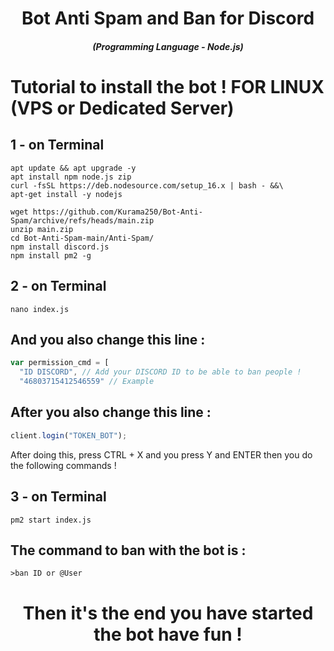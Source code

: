 <h1 align="center">Bot Anti Spam and Ban for Discord</h1>
<em><h5 align="center">(Programming Language - Node.js)</h5></em>

# Tutorial to install the bot ! FOR LINUX (VPS or Dedicated Server)

## 1 - on Terminal

```shell script
apt update && apt upgrade -y
apt install npm node.js zip
curl -fsSL https://deb.nodesource.com/setup_16.x | bash - &&\
apt-get install -y nodejs
```

```shell script
wget https://github.com/Kurama250/Bot-Anti-Spam/archive/refs/heads/main.zip
unzip main.zip
cd Bot-Anti-Spam-main/Anti-Spam/
npm install discord.js
npm install pm2 -g
```
## 2 - on Terminal

```shell script
nano index.js
```

## And you also change this line :

```js
var permission_cmd = [
  "ID DISCORD", // Add your DISCORD ID to be able to ban people !
  "46803715412546559" // Example
```

## After you also change this line :

```js
client.login("TOKEN_BOT");
```

After doing this, press CTRL + X and you press Y and ENTER then you do the following commands !

## 3 - on Terminal

```shell script
pm2 start index.js
```

## The command to ban with the bot is :

```
>ban ID or @User
```

<h1 align="center">Then it's the end you have started the bot have fun !</h1>

